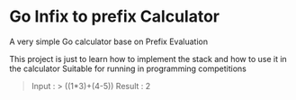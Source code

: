 # Go Infix to prefix Calculator
A very simple Go calculator base on Prefix Evaluation

This project is just to learn how to implement the stack and how to use it in the calculator
Suitable for running in programming competitions

> Input : 
	> 		((1*3)+(4-5))
	Result :  2
